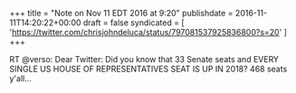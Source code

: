 +++
title = "Note on Nov 11 EDT 2016 at 9:20"
publishdate = 2016-11-11T14:20:22+00:00
draft = false
syndicated = [ 'https://twitter.com/chrisjohndeluca/status/797081537925836800?s=20' ]
+++

RT @verso: Dear Twitter: Did you know that 33 Senate seats and EVERY SINGLE US HOUSE OF REPRESENTATIVES SEAT IS UP IN 2018? 468 seats y'all…
